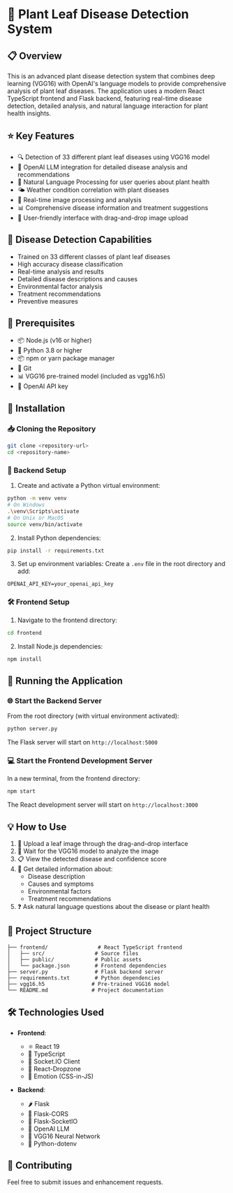 # 🌿 Plant Leaf Disease Detection System

## 📋 Overview
This is an advanced plant disease detection system that combines deep learning (VGG16) with OpenAI's language models to provide comprehensive analysis of plant leaf diseases. The application uses a modern React TypeScript frontend and Flask backend, featuring real-time disease detection, detailed analysis, and natural language interaction for plant health insights.

## ⭐ Key Features
- 🔍 Detection of 33 different plant leaf diseases using VGG16 model
- 🤖 OpenAI LLM integration for detailed disease analysis and recommendations
- 💬 Natural Language Processing for user queries about plant health
- 🌤️ Weather condition correlation with plant diseases
- 📸 Real-time image processing and analysis
- 📊 Comprehensive disease information and treatment suggestions
- 🎨 User-friendly interface with drag-and-drop image upload

## 🎯 Disease Detection Capabilities
- Trained on 33 different classes of plant leaf diseases
- High accuracy disease classification
- Real-time analysis and results
- Detailed disease descriptions and causes
- Environmental factor analysis
- Treatment recommendations
- Preventive measures

## 📌 Prerequisites
- 📦 Node.js (v16 or higher)
- 🐍 Python 3.8 or higher
- 📦 npm or yarn package manager
- 🔄 Git
- 📊 VGG16 pre-trained model (included as vgg16.h5)
- 🔑 OpenAI API key

## 🚀 Installation

### 📥 Cloning the Repository
```bash
git clone <repository-url>
cd <repository-name>
```

### 🔧 Backend Setup
1. Create and activate a Python virtual environment:
```bash
python -m venv venv
# On Windows
.\venv\Scripts\activate
# On Unix or MacOS
source venv/bin/activate
```

2. Install Python dependencies:
```bash
pip install -r requirements.txt
```

3. Set up environment variables:
Create a `.env` file in the root directory and add:
```
OPENAI_API_KEY=your_openai_api_key
```

### 🛠️ Frontend Setup
1. Navigate to the frontend directory:
```bash
cd frontend
```

2. Install Node.js dependencies:
```bash
npm install
```

## 🚀 Running the Application

### 🌐 Start the Backend Server
From the root directory (with virtual environment activated):
```bash
python server.py
```
The Flask server will start on `http://localhost:5000`

### 💻 Start the Frontend Development Server
In a new terminal, from the frontend directory:
```bash
npm start
```
The React development server will start on `http://localhost:3000`

## 💡 How to Use
1. 📸 Upload a leaf image through the drag-and-drop interface
2. 🔄 Wait for the VGG16 model to analyze the image
3. 📋 View the detected disease and confidence score
4. 💬 Get detailed information about:
   - Disease description
   - Causes and symptoms
   - Environmental factors
   - Treatment recommendations
5. ❓ Ask natural language questions about the disease or plant health

## 📁 Project Structure
```
├── frontend/                # React TypeScript frontend
│   ├── src/                # Source files
│   ├── public/             # Public assets
│   └── package.json        # Frontend dependencies
├── server.py               # Flask backend server
├── requirements.txt        # Python dependencies
├── vgg16.h5               # Pre-trained VGG16 model
└── README.md              # Project documentation
```

## 🛠️ Technologies Used
- **Frontend**:
  - ⚛️ React 19
  - 📝 TypeScript
  - 🔌 Socket.IO Client
  - 📁 React-Dropzone
  - 💅 Emotion (CSS-in-JS)

- **Backend**:
  - 🌶️ Flask
  - 🔄 Flask-CORS
  - 🔌 Flask-SocketIO
  - 🤖 OpenAI LLM
  - 🧠 VGG16 Neural Network
  - 🔐 Python-dotenv

## 👥 Contributing
Feel free to submit issues and enhancement requests.

